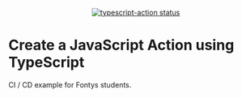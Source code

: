 <p align="center">
  <a href="https://github.com/npalm/2021-03-fontys-example-ci/actions"><img alt="typescript-action status" src="https://github.com/npalm/2021-03-fontys-example-ci/workflows/build-test/badge.svg"></a>
</p>

# Create a JavaScript Action using TypeScript

CI / CD example for Fontys students.
